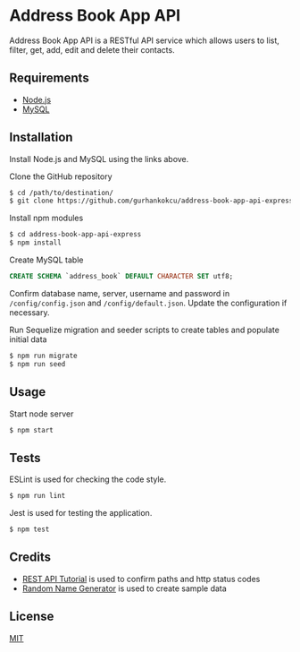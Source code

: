 # Address Book App API

Address Book App API is a RESTful API service which allows users to list, filter, get, add, edit and delete their contacts.

## Requirements

* [Node.js](https://nodejs.org/en/download/)
* [MySQL](https://www.mysql.com/downloads/)

## Installation

Install Node.js and MySQL using the links above.

Clone the GitHub repository

```bash
$ cd /path/to/destination/
$ git clone https://github.com/gurhankokcu/address-book-app-api-express.git
```

Install npm modules

```bash
$ cd address-book-app-api-express
$ npm install
```

Create MySQL table

```sql
CREATE SCHEMA `address_book` DEFAULT CHARACTER SET utf8;
```

Confirm database name, server, username and password in `/config/config.json` and `/config/default.json`. Update the configuration if necessary.

Run Sequelize migration and seeder scripts to create tables and populate initial data

```bash
$ npm run migrate
$ npm run seed
```

## Usage

Start node server

```bash
$ npm start
```

## Tests

ESLint is used for checking the code style.

```bash
$ npm run lint
```

Jest is used for testing the application. 

```bash
$ npm test
```

## Credits

* [REST API Tutorial](https://www.restapitutorial.com/lessons/httpmethods.html) is used to confirm paths and http status codes
* [Random Name Generator](https://www.random-name-generator.com/?country=united-kingdom&gender=&n=50&s=59504) is used to create sample data


## License
[MIT](https://choosealicense.com/licenses/mit/)
